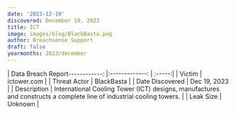 ```yaml
---
date: '2023-12-19'
discovered: December 19, 2023
title: ICT
image: images/blog/BlackBasta.png
author: Breachsense Support
draft: false
yearmonths: 2023/december
---
```


| Data Breach Report------------:     |:-------------:    | :-----:|
| Victim      | ictower.com      | 
| Threat Actor      | BlackBasta      | 
| Date Discovered      | Dec 19, 2023      | 
| Description      | International Cooling Tower (ICT) designs, manufactures and constructs a complete line of industrial cooling towers.      | 
| Leak Size      | Unknown      | 

